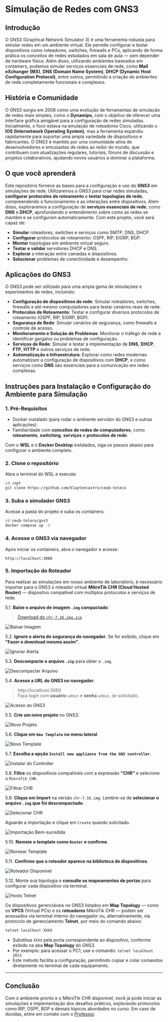 <!--
https://www.linkedin.com/pulse/ixbr-atinge-40-tbps-e-convida-%C3%A0-reflex%C3%A3o-sobre-o-futuro-moreiras-nv8hf/?trackingId=5yKB%2FpNbemoXUIh%2BgYU3dQ%3D%3D
-->

# Simulação de Redes com GNS3

## Introdução

O GNS3 (Graphical Network Simulator 3) é uma ferramenta robusta para simular redes em um ambiente virtual. Ele permite configurar e testar dispositivos como roteadores, switches, firewalls e PCs, aplicando de forma prática os conceitos de redes estudados em sala de aula — sem depender de hardware físico. Além disso, utilizando ambientes baseados em containers, podemos simular serviços essenciais de rede, como **Mail eXchanger (MX)**, **DNS (Domain Name System)**, **DHCP (Dynamic Host Configuration Protocol)**, entre outros, permitindo a criação de ambientes de rede completamente funcionais e complexos.

## História e Comunidade

O GNS3 surgiu em 2008 como uma evolução de ferramentas de simulação de redes mais simples, como o **Dynamips**, com o objetivo de oferecer uma interface gráfica amigável para a configuração de redes simuladas. Inicialmente, o foco estava na emulação de roteadores Cisco, utilizando o **IOS (Internetwork Operating System)**, mas a ferramenta expandiu rapidamente para suportar uma ampla variedade de dispositivos e fabricantes. O GNS3 é mantido por uma comunidade ativa de desenvolvedores e entusiastas de redes ao redor do mundo, que contribuem com atualizações regulares, tutoriais, fóruns de discussão e projetos colaborativos, ajudando novos usuários a dominar a plataforma.

## O que você aprenderá

Este repositório fornece as bases para a configuração e uso do **GNS3** em simulações de rede. Utilizaremos o GNS3 para criar redes simuladas, **configurar protocolos de roteamento** e **testar topologias de rede**, compreendendo o funcionamento e as interações entre dispositivos. Além disso, exploraremos a configuração de **serviços essenciais de rede**, como **DNS** e **DHCP**, aprofundando o entendimento sobre como as redes se mantêm e se configuram automaticamente. Com este projeto, você será capaz de:

- **Simular** roteadores, switches e serviços como SMTP, DNS, DHCP.
- **Configurar** protocolos de roteamento: OSPF, RIP, EIGRP, BGP.
- **Montar** topologias em ambiente virtual seguro.
- **Testar e validar** servidores DHCP e DNS.
- **Explorar** a interação entre camadas e dispositivos.
- **Solucionar** problemas de conectividade e desempenho.


## Aplicações do GNS3

O GNS3 pode ser utilizado para uma ampla gama de simulações e experimentos de redes, incluindo:

- **Configuração de dispositivos de rede**: Simular roteadores, switches, firewalls e até mesmo computadores para testar cenários reais de rede.
- **Protocolos de Roteamento**: Testar e configurar diversos protocolos de roteamento (OSPF, RIP, EIGRP, BGP).
- **Segurança de Rede**: Simular cenários de segurança, como firewalls e controle de acesso.
- **Monitoramento e Solução de Problemas**: Monitorar o tráfego de rede e identificar gargalos ou problemas de configuração.
- **Serviços de Rede**: Simular e testar a implementação de **DNS**, **DHCP**, **FTP**, **HTTP** e outros serviços de rede.
- **Automatização e Infraestrutura**: Explorar como redes modernas automatizam a configuração de dispositivos com **DHCP**, e como serviços como **DNS** são essenciais para a comunicação em redes complexas.

## Instruções para Instalação e Configuração do Ambiente para Simulação

### 1. Pré-Requisitos

- Docker instalado (para rodar o ambiente servidor do GNS3 e outras aplicações)
- Familiaridade com **conceitos de redes de computadores**, como **roteamento**, **switching**, **serviços** e **protocolos de rede**.

Com o **WSL** e o **Docker Desktop** instalados, siga os passos abaixo para configurar o ambiente completo.

### 2. Clone o repositório

Abra o terminal do WSL e execute:

```bash
cd /opt
git clone https://github.com/klaytoncastro/ceub-teleco
```

### 3. Suba o simulador GNS3

Acesse a pasta do projeto e suba os containers:

```bash
cd ceub-teleco/gns3
docker compose up -d
```

### 4. Acesse o GNS3 via navegador

Após iniciar os containers, abra o navegador e acesse:

```
http://localhost:3080
```

### 5. Importação do Roteador

Para realizar as simulações em nosso ambiente de laboratório, é necessário importar para o GNS3 o roteador virtual **MikroTik CHR (Cloud Hosted Router)** — dispositvo compatível com múltiplos protocolos e serviços de rede.

5.1. **Baixe o arquivo de imagem `.img` compactado**:

> [Download do `chr-7.16.img.zip`](https://drive.google.com/drive/folders/1d7FwTLtnRSnjJ5k-YRZlORNlY3c1ygQZ?usp=sharing)

<img src="/img/001-Download.png" alt="Baixar Imagem" style="max-width: 500px;">

5.2. **Ignore o alerta de segurança do navegador**. Se for exibido, clique em **"Fazer o download mesmo assim"**.

<img src="/img/002-Ignore_Alert.png" alt="Ignorar Alerta" style="max-width: 400px;">

5.3. **Descompacte o arquivo `.zip`** para obter o `.img`.

<img src="/img/003-Unzip.png" alt="Descompactar Arquivo" style="max-width: 500px;">

5.4. **Acesse a URL do GNS3 no navegador**:  
   > http://localhost:3080  
   Faça login com **usuário** `admin` e **senha** `admin`, se solicitado.

<img src="/img/004-Login.png" alt="Acesso ao GNS3" style="max-width: 500px;">

5.5. **Crie um novo projeto** no GNS3.

<img src="/img/005-Add_Project.png" alt="Novo Projeto" style="max-width: 500px;">

5.6. **Clique em `New Template` no menu lateral**.

<img src="/img/006-New_Template.png" alt="Novo Template" style="max-width: 500px;">

5.7. **Escolha a opção `Install new appliance from the GNS controller`**.

<img src="/img/007-Import_Appliance.png" alt="Instalar do Controller" style="max-width: 500px;">

5.8. **Filtre** os dispositivos compatíveis com a expressão **"CHR"** e selecione o `MikroTik CHR`.

<img src="/img/008-Filter_CHR.png" alt="Filtrar CHR" style="max-width: 500px;">

5.9. **Clique em Import** na versão `chr-7.16.img`. Lembre-se de **selecionar o arquivo `.img` que foi descompactado**. 

<img src="/img/009-Select_CHR.png" alt="Selecionar CHR" style="max-width: 500px;">

Aguarde a importação e clique em `Create` quando solicitado.

<img src="/img/010-Import_Success_Create.png" alt="Importação Bem-sucedida" style="max-width: 500px;">

5.10. **Nomeie o template como `Router` e confirme**.

<img src="/img/011-Router.png" alt="Nomear Template" style="max-width: 500px;">

5.11. **Confirme que o roteador aparece na biblioteca de dispositivos**.

<img src="/img/012-Router_Available.png" alt="Roteador Disponível" style="max-width: 500px;">

5.12. Monte sua topologia e **consulte os mapeamentos de portas** para configurar cada dispositivo via terminal. 

<img src="/img/013-Telnet_Hosts.png" alt="Hosts Telnet" style="max-width: 500px;">

Os dispositivos gerenciáveis no GNS3 listados em **Map Topology** — como os **VPCS** (Virtual PCs) e os **roteadores** MikroTik CHR — podem ser acessados via terminal interno do navegador ou, alternativamente, via protocolo de gerenciamento **Telnet**, por meio do comando abaixo:

```bash
telnet localhost XXXX
```

- Substitua `XXXX` pela porta correspondente ao dispositivo, conforme exibido na aba **Map Topology** do GNS3. 
- Por exemplo: para acessar o PC1, use o comando: `telnet localhost 2013`
- Este método facilita a configuração, permitindo copiar e colar comandos diretamente no terminal de cada equipamento. 

---

## Conclusão

Com o ambiente pronto e o MikroTik CHR disponível, você já pode iniciar as simulações e implementação dos desafios práticos, explorando protocolos como RIP, OSPF, BGP e demais tópicos abordados no curso. Em caso de dúvidas, entre em contato com o [Professor](mailto:klayton.castro@ceub.edu.br).